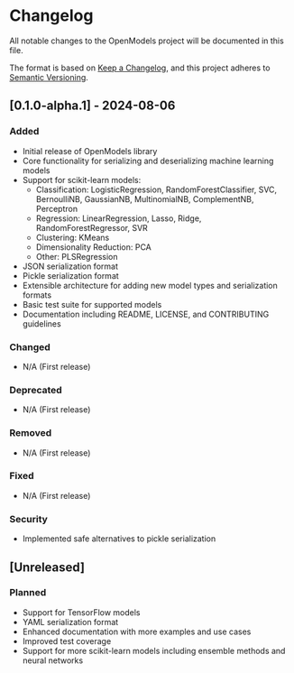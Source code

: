 # Changelog

All notable changes to the OpenModels project will be documented in this file.

The format is based on [Keep a Changelog](https://keepachangelog.com/en/1.0.0/),
and this project adheres to [Semantic Versioning](https://semver.org/spec/v2.0.0.html).

## [0.1.0-alpha.1] - 2024-08-06

### Added

- Initial release of OpenModels library
- Core functionality for serializing and deserializing machine learning models
- Support for scikit-learn models:
  - Classification: LogisticRegression, RandomForestClassifier, SVC, BernoulliNB, GaussianNB, MultinomialNB, ComplementNB, Perceptron
  - Regression: LinearRegression, Lasso, Ridge, RandomForestRegressor, SVR
  - Clustering: KMeans
  - Dimensionality Reduction: PCA
  - Other: PLSRegression
- JSON serialization format
- Pickle serialization format
- Extensible architecture for adding new model types and serialization formats
- Basic test suite for supported models
- Documentation including README, LICENSE, and CONTRIBUTING guidelines

### Changed

- N/A (First release)

### Deprecated

- N/A (First release)

### Removed

- N/A (First release)

### Fixed

- N/A (First release)

### Security

- Implemented safe alternatives to pickle serialization

## [Unreleased]

### Planned

- Support for TensorFlow models
- YAML serialization format
- Enhanced documentation with more examples and use cases
- Improved test coverage
- Support for more scikit-learn models including ensemble methods and neural networks
